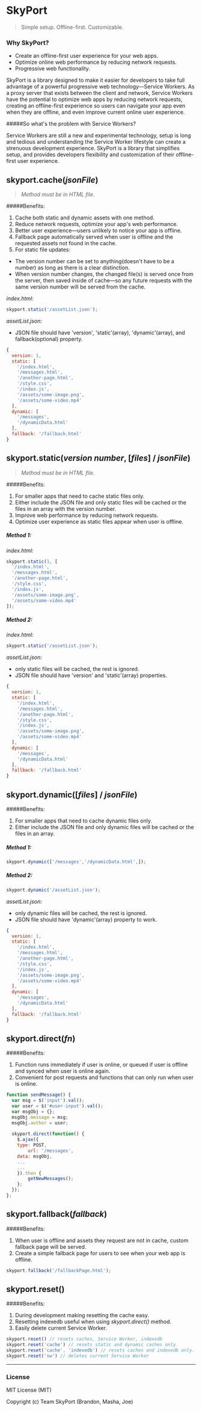 # SkyPort
> Simple setup. Offline-first. Customizable.

### Why SkyPort?  

* Create an offline-first user experience for your web apps.
* Optimize online web performance by reducing network requests.
* Progressive web functionality.

SkyPort is a library designed to make it easier for developers to take full advantage of a powerful progressive web technology—Service Workers. As a proxy server that exists between the client and network, Service Workers have the potential to optimize web apps by reducing network requests, creating an offline-first experience so users can navigate your app even when they are offline, and even improve current online user experience.

#####So what's the problem with Service Workers?

Service Workers are still a new and experimental technology, setup is long and tedious and understanding the Service Worker lifestyle can create a strenuous development experience. SkyPort is a library that simplifies setup, and provides developers flexibility and customization of their offline-first user experience.

## skyport.cache(*jsonFile*)

> *Method must be in HTML file.*

#####Benefits:

 1. Cache both static and dynamic assets with one method.
 2. Reduce network requests, optimize your app's web performance.
 3. Better user experience—users unlikely to notice your app is offline.  
 4. Fallback page automatically served when user is offline and the requested assets not found in the cache.
 5. For static file updates: 
  + The version number can be set to anything(doesn't have to be a number) as long as there is a clear distinction.
+ When version number changes, the changed file(s) is served once from the server, then saved inside of cache—so any future requests with the same version number will be served from the cache.

*index.html:*  
```javascript
skyport.static('/assetList.json');
```    

 *assetList.json:*  
 
 + JSON file should have 'version', 'static'(array), 'dynamic'(array), and fallback(optional) property.
 
```javascript
{
  version: 1,
  static: [
    '/index.html',
    '/messages.html',
    '/another-page.html',
    '/style.css',
    '/index.js',
    '/assets/some-image.png',
    '/assets/some-video.mp4'
  ],
  dynamic: [
    '/messages',
    '/dynamicData.html'
  ],
  fallback: '/fallback.html'
}
 ``` 

## skyport.static(*version number*, [*files*] / *jsonFile*)
> *Method must be in HTML file.* 

#####Benefits:
1. For smaller apps that need to cache static files only.
2. Either include the JSON file and only static files will be cached or the files in an array with the version number.
3. Improve web performance by reducing network requests.
4. Optimize user experience as static files appear when user is offline.        

##### Method 1:
 *index.html:*  
```javascript
skyport.static(1, [
  '/index.html',
  '/messages.html',
  '/another-page.html',
  '/style.css',
  '/index.js',
  '/assets/some-image.png',
  '/assets/some-video.mp4'
]);
```    

##### Method 2:
 *index.html:*  
```javascript
skyport.static('/assetList.json');
```            

*assetList.json:* 

 + only static files will be cached, the rest is ignored.
 + JSON file should have 'version' and 'static'(array) properties.

```javascript
{
  version: 1,
  static: [
    '/index.html',
    '/messages.html',
    '/another-page.html',
    '/style.css',
    '/index.js',
    '/assets/some-image.png',
    '/assets/some-video.mp4'
  ],
  dynamic: [
    '/messages',
    '/dynamicData.html'
  ],
  fallback: '/fallback.html'
}
 ``` 

## skyport.dynamic([*files*] / *jsonFile*)

#####Benefits:
1. For smaller apps that need to cache dynamic files only.
2. Either include the JSON file and only dynamic files will be cached or the files in an array.   

##### Method 1:
```javascript
skyport.dynamic(['/messages','/dynamicData.html',]);
```    

##### Method 2:
```javascript
skyport.dynamic('/assetList.json');
```            

*assetList.json:* 

 + only dynamic files will be cached, the rest is ignored.
 + JSON file should have 'dynamic'(array) property to work.

```javascript
{
  version: 1,
  static: [
    '/index.html',
    '/messages.html',
    '/another-page.html',
    '/style.css',
    '/index.js',
    '/assets/some-image.png',
    '/assets/some-video.mp4'
  ],
  dynamic: [
    '/messages',
    '/dynamicData.html'
  ],
  fallback: '/fallback.html'
}
 ``` 

## skyport.direct(*fn*)

#####Benefits:

1. Function runs immediately if user is online, or queued if user is offline and synced when user is online again.
2. Convenient for post requests and functions that can only run when user is online.

```javascript
function sendMessage() {
  var msg = $('input').val();
  var user = $('#user-input').val();
  var msgObj = {};
  msgObj.message = msg;
  msgObj.author = user;
	
  skyport.direct(function() {
    $.ajax({
    type: POST,
        url: '/messages',
    data: msgObj,
    ...
    ...
  	}).then {
    	getNewMessages();
  	};
  });
};
```

## skyport.fallback(*fallback*)

#####Benefits:
1. When user is offline and assets they request are not in cache, custom fallback page will be served.
2. Create a simple fallback page for users to see when your web app is offline.
 
```javascript
skyport.fallback('/fallbackPage.html');
```  

## skyport.reset()

#####Benefits:
1. During development making resetting the cache easy.
2. Resetting indexedb useful when using *skyport.direct()* method.
3. Easily delete current Service Worker.

```javascript
skyport.reset() // resets caches, Service Worker, indexedb
skyport.reset('cache') // resets static and dynamic caches only
skyport.reset('cache', 'indexedb') // resets caches and indexedb only.
skyport.reset('sw') // deletes current Service Worker
```

---

### License
MIT License (MIT)

Copyright (c) Team SkyPort (Brandon, Masha, Joe)
